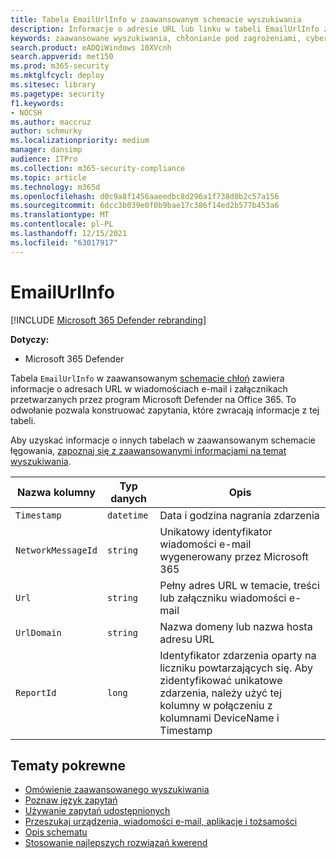 ```yaml
---
title: Tabela EmailUrlInfo w zaawansowanym schemacie wyszukiwania
description: Informacje o adresie URL lub linku w tabeli EmailUrlInfo zaawansowanego schematu wyszukiwania
keywords: zaawansowane wyszukiwania, chłonianie pod zagrożeniami, cyberzagrożenia, Microsoft 365 Defender, microsoft 365, m365, wyszukiwanie, zapytanie, telemetria, informacje o schemacie, kusto, tabela, kolumna, typ danych, opis, EmailUrlInfo, identyfikator wiadomości sieciowej, adres URL, link
search.product: eADQiWindows 10XVcnh
search.appverid: met150
ms.prod: m365-security
ms.mktglfcycl: deploy
ms.sitesec: library
ms.pagetype: security
f1.keywords:
- NOCSH
ms.author: maccruz
author: schmurky
ms.localizationpriority: medium
manager: dansimp
audience: ITPro
ms.collection: m365-security-compliance
ms.topic: article
ms.technology: m365d
ms.openlocfilehash: d0c9a8f1456aaeedbc8d296a1f738d0b2c57a156
ms.sourcegitcommit: 6dcc3b039e0f0b9bae17c386f14ed2b577b453a6
ms.translationtype: MT
ms.contentlocale: pl-PL
ms.lasthandoff: 12/15/2021
ms.locfileid: "63017917"
---
```

# <a name="emailurlinfo"></a>EmailUrlInfo

[!INCLUDE [Microsoft 365 Defender rebranding](../includes/microsoft-defender.md)]


**Dotyczy:**
- Microsoft 365 Defender

Tabela `EmailUrlInfo` w zaawansowanym [schemacie chłoń](advanced-hunting-overview.md) zawiera informacje o adresach URL w wiadomościach e-mail i załącznikach przetwarzanych przez program Microsoft Defender na Office 365. To odwołanie pozwala konstruować zapytania, które zwracają informacje z tej tabeli. 

Aby uzyskać informacje o innych tabelach w zaawansowanym schemacie łęgowania, [zapoznaj się z zaawansowanymi informacjami na temat wyszukiwania](advanced-hunting-schema-tables.md).

| Nazwa kolumny | Typ danych | Opis |
|-------------|-----------|-------------|
| `Timestamp` | `datetime` | Data i godzina nagrania zdarzenia |
| `NetworkMessageId` | `string` | Unikatowy identyfikator wiadomości e-mail wygenerowany przez Microsoft 365 |
| `Url` | `string` | Pełny adres URL w temacie, treści lub załączniku wiadomości e-mail |
| `UrlDomain` | `string` | Nazwa domeny lub nazwa hosta adresu URL |
| `ReportId` | `long` | Identyfikator zdarzenia oparty na liczniku powtarzających się. Aby zidentyfikować unikatowe zdarzenia, należy użyć tej kolumny w połączeniu z kolumnami DeviceName i Timestamp |

## <a name="related-topics"></a>Tematy pokrewne
- [Omówienie zaawansowanego wyszukiwania](advanced-hunting-overview.md)
- [Poznaw język zapytań](advanced-hunting-query-language.md)
- [Używanie zapytań udostępnionych](advanced-hunting-shared-queries.md)
- [Przeszukaj urządzenia, wiadomości e-mail, aplikacje i tożsamości](advanced-hunting-query-emails-devices.md)
- [Opis schematu](advanced-hunting-schema-tables.md)
- [Stosowanie najlepszych rozwiązań kwerend](advanced-hunting-best-practices.md)
